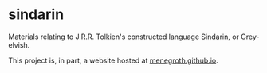 # sindarin
Materials relating to J.R.R. Tolkien's constructed language Sindarin, or Grey-elvish.

This project is, in part, a website hosted at [menegroth.github.io](http://menegroth.github.io).
